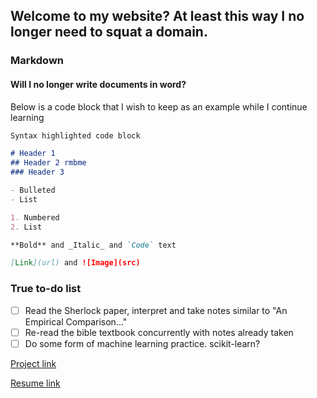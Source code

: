 ## Welcome to my website? At least this way I no longer need to squat a domain.

### Markdown
#### Will I no longer write documents in word?

Below is a code block that I wish to keep as an example while I continue learning
```markdown
Syntax highlighted code block

# Header 1
## Header 2 rmbme
### Header 3

- Bulleted
- List

1. Numbered
2. List

**Bold** and _Italic_ and `Code` text

[Link](url) and ![Image](src)
```

### True to-do list
- [ ] Read the Sherlock paper, interpret and take notes similar to "An Empirical Comparison..."
- [ ] Re-read the bible textbook concurrently with notes already taken
- [ ] Do some form of machine learning practice. scikit-learn?

[Project link](Projects/index.md)

[Resume link](Resume/index.md)
